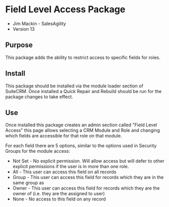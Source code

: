 # Field Level Access Package

- Jim Mackin - SalesAgility
- Version 13

## Purpose
This package adds the ability to restrict access to specific fields for roles.

## Install
This package should be installed via the module loader section of SuiteCRM.
Once installed a Quick Repair and Rebuild should be run for the package changes to take effect. 

## Use
Once installed this package creates an admin section called "Field Level Access" this page allows selecting a CRM Module and Role and changing which fields are accessible for that role on that module.

For each field there are 5 options, similar to the options used in Security Groups for the module access:
- Not Set - No explicit permission. Will allow access but will defer to other explicit permissions if the user is in more than one role. 
- All - This user can access this field on all records
- Group - This user can access this field for records which they are in the same group as
- Owner - This user can access this field for records which they are the owner of (i.e. they are the assigned to user)
- None - No access to this field on any record
